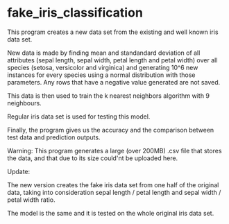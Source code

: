 # fake_iris_classification

This program creates a new data set from the existing and well known iris data set.

New data is made by finding mean and standandard deviation of all attributes (sepal length, sepal width, petal length and petal width) over all species (setosa, versicolor and virginica) and generating 10^6 new instances for every species using a normal distribution with those parameters. Any rows that have a negative value generated are not saved.

This data is then used to train the k nearest neighbors algorithm with 9 neighbours.

Regular iris data set is used for testing this model.

Finally, the program gives us the accuracy and the comparison between test data and prediction outputs.

Warning: This program generates a large (over 200MB) .csv file that stores the data, and that due to its size could'nt be uploaded here.

Update:

The new version creates the fake iris data set from one half of the original data, taking into consideration sepal length / petal length and sepal width / petal width ratio.

The model is the same and it is tested on the whole original iris data set. 
